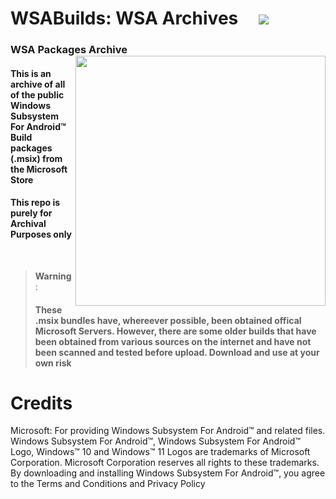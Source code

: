 # WSABuilds: WSA Archives &nbsp; &nbsp; <img src="https://img.shields.io/github/downloads/MustardChef/WSAArchives/total?label=Total%20Downloads&style=for-the-badge"/> 
### WSA Packages Archive [<img align="right" src="https://invidget.switchblade.xyz/2thee7zzHZ" style="width: 400px;"/>](https://discord.gg/2thee7zzHZ) 

#### This is an archive of all of the public Windows Subsystem For Android™ Build packages (.msix) from the Microsoft Store
#### This repo is purely for Archival Purposes only

</br>

> **Warning**: 
> #### These .msix bundles have, whereever possible, been obtained offical Microsoft Servers. However, there are some older builds that have been obtained from various sources on the internet and have not been scanned and tested before upload. Download and use at your own risk


# Credits
Microsoft: For providing Windows Subsystem For Android™ and related files. Windows Subsystem For Android™, Windows Subsystem For Android™ Logo, Windows™ 10 and Windows™ 11 Logos are trademarks of Microsoft Corporation. Microsoft Corporation reserves all rights to these trademarks. By downloading and installing Windows Subsystem For Android™, you agree to the Terms and Conditions and Privacy Policy
